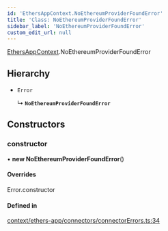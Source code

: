 ```yaml
---
id: 'EthersAppContext.NoEthereumProviderFoundError'
title: 'Class: NoEthereumProviderFoundError'
sidebar_label: 'NoEthereumProviderFoundError'
custom_edit_url: null
---
```


[EthersAppContext](../modules/EthersAppContext.md).NoEthereumProviderFoundError

## Hierarchy

- `Error`

  ↳ **`NoEthereumProviderFoundError`**

## Constructors

### constructor

• **new NoEthereumProviderFoundError**()

#### Overrides

Error.constructor

#### Defined in

[context/ethers-app/connectors/connectorErrors.ts:34](https://github.com/scaffold-eth/eth-hooks/blob/d9dfbde/src/context/ethers-app/connectors/connectorErrors.ts#L34)
